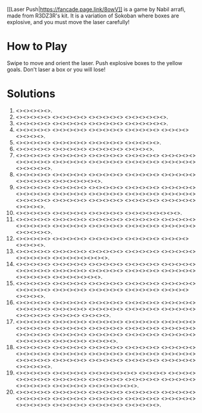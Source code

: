 [[Laser Push|https://fancade.page.link/8owV]] is a game by Nabil arrafi, made from R3DZ3R's kit. It is a variation of Sokoban where boxes are explosive, and you must move the laser carefully!

# How to Play

Swipe to move and orient the laser. Push explosive boxes to the yellow goals. Don't laser a box or you will lose! 

# Solutions

1. <<TRarrow>><<TLarrow>><<BLarrow>><<TLarrow>><<TLarrow>>.
2. <<TLarrow>><<TRarrow>><<TLarrow>><<BRarrow>><<TRarrow>> <<TRarrow>><<TRarrow>><<TLarrow>><<TLarrow>><<BLarrow>> <<TLarrow>><<BLarrow>><<BLarrow>><<BLarrow>><<BRarrow>> <<TRarrow>><<TRarrow>><<TRarrow>><<TLarrow>><<TRarrow>><<BRarrow>>.
3. <<TLarrow>><<BLarrow>><<TLarrow>><<TRarrow>><<BRarrow>> <<TRarrow>><<TRarrow>><<TRarrow>><<TLarrow>><<TRarrow>> <<TRarrow>><<BRarrow>><<BLarrow>><<BLarrow>><<BLarrow>> <<BLarrow>><<TLarrow>><<BLarrow>><<BRarrow>><<BRarrow>><<BRarrow>>.
4. <<TRarrow>><<TLarrow>><<TLarrow>><<TRarrow>><<TLarrow>> <<BLarrow>><<BLarrow>><<TRarrow>><<TLarrow>><<TLarrow>> <<BLarrow>><<BLarrow>><<BRarrow>><<TRarrow>><<BLarrow>> <<BRarrow>><<BRarrow>><<BRarrow>><<TLarrow>><<TLarrow>> <<TLarrow>><<TLarrow>><<TRarrow>><<TRarrow>> <<BRarrow>><<BRarrow>><<BRarrow>><<BRarrow>>.
5. <<TLarrow>><<BLarrow>><<TLarrow>><<TLarrow>><<TRarrow>> <<TLarrow>><<TLarrow>><<BLarrow>><<BRarrow>><<BRarrow>> <<TLarrow>><<TRarrow>><<BRarrow>><<BLarrow>><<BLarrow>> <<BRarrow>><<BRarrow>><<TRarrow>><<TRarrow>><<TLarrow>>.
6. <<TRarrow>><<BRarrow>><<BLarrow>><<BLarrow>><<BLarrow>> <<TLarrow>><<TLarrow>><<TRarrow>><<TLarrow>><<TRarrow>> <<TLarrow>><<BLarrow>><<BRarrow>><<BRarrow>><<BRarrow>> <<BLarrow>><<BRarrow>><<TRarrow>><<TRarrow>>.
7. <<BRarrow>><<BRarrow>><<BRarrow>><<TRarrow>><<BRarrow>> <<BLarrow>><<TLarrow>><<TLarrow>><<TLarrow>><<TLarrow>> <<TRarrow>><<TRarrow>><<BRarrow>><<BLarrow>><<TLarrow>> <<BLarrow>><<BRarrow>><<BRarrow>><<BRarrow>><<TRarrow>> <<BRarrow>><<BRarrow>><<BLarrow>><<TLarrow>><<BLarrow>> <<TLarrow>><<TRarrow>><<TLarrow>><<TLarrow>><<TLarrow>> <<BLarrow>><<BLarrow>><<BRarrow>><<TRarrow>><<TLarrow>> <<TRarrow>><<BRarrow>><<BLarrow>><<TLarrow>><<TRarrow>> <<TRarrow>><<BRarrow>><<BLarrow>><<BRarrow>><<BRarrow>> <<BLarrow>><<BRarrow>><<BRarrow>><<TRarrow>><<TRarrow>> <<TLarrow>><<BLarrow>><<BRarrow>><<BLarrow>><<TLarrow>>.
8. <<BRarrow>><<BRarrow>><<BRarrow>><<TRarrow>><<TLarrow>> <<BLarrow>><<TLarrow>><<TRarrow>><<BRarrow>><<TRarrow>> <<TLarrow>><<BRarrow>><<BLarrow>><<TLarrow>><<BLarrow>> <<BRarrow>><<TRarrow>><<BRarrow>><<BLarrow>><<BRarrow>> <<BRarrow>><<TRarrow>><<TLarrow>><<TLarrow>><<TLarrow>> <<BRarrow>><<BRarrow>><<BLarrow>><<TLarrow>><<TLarrow>> <<TRarrow>><<TRarrow>><<TLarrow>><<BLarrow>><<BRarrow>><<BLarrow>><<TLarrow>>.
9. <<TLarrow>><<TRarrow>><<BRarrow>><<BLarrow>><<TLarrow>> <<TLarrow>><<TLarrow>><<TLarrow>><<TRarrow>><<TRarrow>> <<BRarrow>><<BLarrow>><<TRarrow>><<TLarrow>><<TRarrow>> <<TRarrow>><<BRarrow>><<BLarrow>><<BLarrow>><<TLarrow>> <<BLarrow>><<BLarrow>><<BRarrow>><<BLarrow>><<TLarrow>> <<TRarrow>><<BRarrow>><<BRarrow>><<BRarrow>><<TRarrow>> <<BRarrow>><<BRarrow>><<BLarrow>><<TLarrow>><<TLarrow>> <<TRarrow>><<BRarrow>><<BRarrow>><<BLarrow>><<TLarrow>> <<TLarrow>><<TLarrow>><<TLarrow>><<BLarrow>><<TLarrow>> <<TRarrow>><<BRarrow>><<BRarrow>><<BRarrow>><<TRarrow>> <<BRarrow>><<BRarrow>><<BLarrow>><<TLarrow>><<TLarrow>> <<TRarrow>><<BRarrow>><<BLarrow>><<TLarrow>><<TLarrow>> <<TLarrow>><<TLarrow>><<TRarrow>><<TRarrow>><<BRarrow>> <<BLarrow>><<TLarrow>><<BLarrow>><<BRarrow>><<BRarrow>> <<BRarrow>><<TRarrow>><<BRarrow>><<BRarrow>><<BLarrow>> <<TLarrow>><<TLarrow>><<TLarrow>><<TLarrow>>.
10. <<BRarrow>><<TRarrow>><<TRarrow>><<TLarrow>><<BLarrow>> <<BRarrow>><<TRarrow>><<BRarrow>><<BRarrow>><<BLarrow>> <<BRarrow>><<TRarrow>><<TLarrow>><<TLarrow>><<TLarrow>> <<BLarrow>><<BLarrow>><<BRarrow>><<TRarrow>><<TLarrow>><<TRarrow>><<BRarrow>><<BRarrow>>.
11. <<TLarrow>><<TLarrow>><<TLarrow>><<TRarrow>><<TLarrow>> <<BLarrow>><<BRarrow>><<BRarrow>><<BRarrow>><<BLarrow>> <<TRarrow>><<BRarrow>><<TRarrow>><<TRarrow>><<TLarrow>> <<BLarrow>><<TRarrow>><<TLarrow>><<BLarrow>><<BLarrow>> <<TLarrow>><<TRarrow>><<BRarrow>><<BLarrow>><<TLarrow>> <<TLarrow>><<TLarrow>><<TRarrow>><<TLarrow>><<BLarrow>> <<BRarrow>><<BLarrow>><<BLarrow>><<TLarrow>><<TLarrow>> <<TRarrow>><<BRarrow>><<BLarrow>><<BRarrow>><<TRarrow>> <<TLarrow>><<TRarrow>><<BRarrow>><<TRarrow>><<TLarrow>> <<BLarrow>><<BLarrow>><<BRarrow>><<TRarrow>><<BRarrow>> <<BRarrow>><<TRarrow>><<BRarrow>><<BLarrow>><<BLarrow>>.
12. <<TLarrow>><<TLarrow>><<TLarrow>><<TRarrow>><<TRarrow>> <<BRarrow>><<BRarrow>><<BRarrow>><<TRarrow>><<TRarrow>> <<TLarrow>><<TLarrow>><<BLarrow>><<TLarrow>><<BLarrow>> <<BRarrow>><<BRarrow>><<TLarrow>><<TRarrow>><<TRarrow>> <<TLarrow>><<BLarrow>><<BRarrow>><<TRarrow>> <<BRarrow>><<BRarrow>><<BLarrow>><<BLarrow>>.
13. <<BRarrow>><<BRarrow>><<BRarrow>><<BRarrow>><<BLarrow>> <<BLarrow>><<TLarrow>><<TLarrow>><<TLarrow>><<TRarrow>> <<TRarrow>><<BRarrow>><<TRarrow>><<BRarrow>><<BLarrow>> <<BRarrow>><<BLarrow>><<BLarrow>><<TLarrow>><<TLarrow>> <<TRarrow>><<TLarrow>><<TRarrow>><<BRarrow>><<BLarrow>> <<BRarrow>><<TRarrow>><<BRarrow>><<BLarrow>><<TLarrow>> <<BLarrow>><<TLarrow>><<TRarrow>><<TLarrow>><<TRarrow>><<TLarrow>><<TRarrow>><<BRarrow>>.
14. <<TRarrow>><<BRarrow>><<BLarrow>><<TLarrow>><<BLarrow>> <<TLarrow>><<TRarrow>><<BRarrow>><<BLarrow>><<BLarrow>> <<BRarrow>><<TRarrow>><<BLarrow>><<TLarrow>><<TRarrow>> <<BRarrow>><<BRarrow>><<BRarrow>><<BLarrow>><<BRarrow>> <<BRarrow>><<TRarrow>><<TLarrow>><<TLarrow>><<BLarrow>> <<BRarrow>><<BRarrow>><<TRarrow>><<TLarrow>><<TLarrow>> <<TLarrow>><<TLarrow>><<TLarrow>><<TRarrow>><<TRarrow>> <<BRarrow>><<BLarrow>><<TRarrow>><<TLarrow>><<BLarrow>> <<BLarrow>><<BRarrow>><<BRarrow>><<BRarrow>><<BLarrow>> <<BRarrow>><<BRarrow>><<TRarrow>><<TLarrow>><<TLarrow>> <<BLarrow>><<BRarrow>><<BRarrow>><<TRarrow>><<TLarrow>> <<TLarrow>><<TLarrow>><<TLarrow>><<BLarrow>><<TLarrow>><<TRarrow>><<TRarrow>>.
15. <<TLarrow>><<BRarrow>><<TRarrow>><<TRarrow>><<BRarrow>> <<BLarrow>><<TLarrow>><<TRarrow>><<TLarrow>><<BLarrow>> <<BRarrow>><<TRarrow>><<BRarrow>><<BLarrow>><<TLarrow>> <<BLarrow>><<BLarrow>><<BLarrow>><<TLarrow>><<TLarrow>> <<TRarrow>><<BRarrow>><<TLarrow>><<BLarrow>><<BRarrow>> <<BRarrow>><<TRarrow>><<TRarrow>><<TRarrow>><<TLarrow>> <<TRarrow>><<BRarrow>><<BLarrow>><<BLarrow>><<BLarrow>> <<TLarrow>><<BLarrow>><<BRarrow>><<TRarrow>><<TRarrow>> <<TRarrow>><<TLarrow>><<BLarrow>><<TRarrow>><<TRarrow>> <<BRarrow>><<BLarrow>><<TLarrow>><<BLarrow>> <<BLarrow>><<BRarrow>><<BLarrow>><<TLarrow>>.
16. <<BLarrow>><<BLarrow>><<BRarrow>><<TRarrow>><<TRarrow>> <<TRarrow>><<TLarrow>><<TLarrow>><<TLarrow>><<TRarrow>> <<TLarrow>><<BLarrow>><<TRarrow>><<BRarrow>><<BLarrow>> <<TLarrow>><<TLarrow>><<BLarrow>><<BLarrow>><<BRarrow>> <<BRarrow>><<BRarrow>><<TLarrow>><<TLarrow>><<TLarrow>> <<TRarrow>><<TRarrow>><<BRarrow>><<BLarrow>><<TRarrow>> <<TLarrow>><<BLarrow>><<BLarrow>><<BRarrow>><<BRarrow>> <<TLarrow>><<TRarrow>><<TRarrow>><<BRarrow>><<BRarrow>> <<BRarrow>><<BRarrow>><<BLarrow>><<BLarrow>><<BLarrow>> <<TLarrow>><<TRarrow>><<BLarrow>><<BRarrow>><<TRarrow>> <<TRarrow>><<TRarrow>><<TLarrow>><<TLarrow>><<TLarrow>> <<TLarrow>><<BLarrow>><<BLarrow>><<BRarrow>> <<TRarrow>><<TLarrow>><<TRarrow>><<BRarrow>>.
17. <<TLarrow>><<BLarrow>><<BLarrow>><<TLarrow>><<TLarrow>> <<TRarrow>><<TRarrow>><<BRarrow>><<BRarrow>><<BLarrow>> <<BRarrow>><<BRarrow>><<TRarrow>><<TRarrow>><<TLarrow>> <<BLarrow>><<BRarrow>><<BLarrow>><<TLarrow>><<BRarrow>> <<TRarrow>><<TLarrow>><<TRarrow>><<BRarrow>><<BLarrow>> <<TLarrow>><<TLarrow>><<TLarrow>><<TLarrow>><<TRarrow>> <<TRarrow>><<BRarrow>><<BLarrow>><<TLarrow>><<BLarrow>> <<BRarrow>><<TRarrow>><<TRarrow>><<TLarrow>><<BLarrow>> <<BRarrow>><<BLarrow>><<BRarrow>><<TLarrow>><<TLarrow>> <<BLarrow>><<BLarrow>><<BRarrow>><<BRarrow>><<TRarrow>> <<BRarrow>><<BRarrow>><<TRarrow>><<TRarrow>><<TLarrow>> <<TLarrow>><<BRarrow>><<BRarrow>><<BLarrow>><<BLarrow>> <<TLarrow>><<TLarrow>><<BLarrow>><<TLarrow>><<TLarrow>> <<TRarrow>><<TRarrow>><<TRarrow>><<TRarrow>><<BRarrow>> <<BLarrow>><<TRarrow>><<TLarrow>><<BLarrow>><<BLarrow>> <<BLarrow>><<BLarrow>><<BRarrow>><<BRarrow>><<TRarrow>> <<BRarrow>><<BRarrow>><<TRarrow>><<TRarrow>><<TLarrow>> <<BLarrow>><<BRarrow>><<BLarrow>><<TLarrow>>.
18. <<BLarrow>><<TLarrow>><<TLarrow>><<TLarrow>><<TRarrow>> <<TLarrow>><<TRarrow>><<TLarrow>><<TRarrow>><<TRarrow>> <<BRarrow>><<TRarrow>><<TLarrow>><<BLarrow>><<BLarrow>> <<BLarrow>><<BRarrow>><<BRarrow>><<TLarrow>><<TLarrow>> <<TRarrow>><<TRarrow>><<BRarrow>><<BLarrow>><<TLarrow>> <<BLarrow>><<BLarrow>><<BRarrow>><<BRarrow>><<TRarrow>> <<TLarrow>><<BLarrow>><<TLarrow>><<TRarrow>><<TRarrow>> <<BLarrow>><<BLarrow>><<BRarrow>><<TRarrow>><<BRarrow>> <<BLarrow>><<BLarrow>><<BRarrow>><<BRarrow>><<BRarrow>> <<TRarrow>><<TRarrow>><<TLarrow>><<TLarrow>><<TLarrow>> <<TLarrow>><<TRarrow>><<TLarrow>><<BLarrow>><<TRarrow>> <<BRarrow>><<BLarrow>><<BRarrow>><<BRarrow>><<BRarrow>> <<BRarrow>><<BLarrow>><<BLarrow>><<TLarrow>><<TLarrow>> <<TRarrow>><<BLarrow>><<BRarrow>><<BRarrow>><<TRarrow>> <<TRarrow>><<TLarrow>><<TLarrow>><<TLarrow>><<TLarrow>> <<TRarrow>><<TRarrow>><<TRarrow>><<TLarrow>><<BLarrow>>.
19. <<BRarrow>><<BLarrow>><<BRarrow>><<TRarrow>><<TLarrow>> <<BLarrow>><<BLarrow>><<TLarrow>><<BRarrow>><<TRarrow>> <<TRarrow>><<BRarrow>><<BLarrow>><<TLarrow>><<TRarrow>><<TLarrow>><<BLarrow>> <<TRarrow>><<BRarrow>><<BLarrow>><<TLarrow>> <<TRarrow>><<BRarrow>><<BLarrow>><<TLarrow>> <<TLarrow>><<TLarrow>><<BLarrow>><<BLarrow>><<BRarrow>> <<BLarrow>><<BRarrow>><<BRarrow>><<TRarrow>><<TRarrow>> <<TRarrow>><<TLarrow>><<TRarrow>><<BRarrow>><<TLarrow>> <<BLarrow>><<BRarrow>><<BLarrow>><<BLarrow>><<BLarrow>> <<TLarrow>><<TLarrow>><<TRarrow>><<TRarrow>><<BRarrow>> <<TLarrow>><<BLarrow>><<BLarrow>><<BRarrow>><<BRarrow>> <<TRarrow>><<TRarrow>><<TRarrow>><<BLarrow>><<TLarrow>> <<TLarrow>><<TLarrow>><<TRarrow>><<BRarrow>><<BLarrow>><<BRarrow>><<TRarrow>>.
20. <<TLarrow>><<TRarrow>><<BRarrow>><<BLarrow>><<BRarrow>> <<BLarrow>><<TLarrow>><<BLarrow>><<TLarrow>><<TRarrow>> <<BLarrow>><<BRarrow>><<BRarrow>><<TRarrow>><<TLarrow>> <<TLarrow>><<TLarrow>><<TLarrow>><<BLarrow>><<BRarrow>> <<BRarrow>><<TRarrow>><<BRarrow>><<TRarrow>><<TRarrow>> <<TLarrow>><<TLarrow>><<BLarrow>><<BRarrow>><<TRarrow>> <<BRarrow>><<BLarrow>><<TLarrow>><<TRarrow>><<TLarrow>> <<BLarrow>><<BRarrow>><<TRarrow>><<TLarrow>><<BLarrow>> <<BRarrow>><<BLarrow>><<BLarrow>><<TLarrow>><<TLarrow>> <<TRarrow>><<BRarrow>><<BLarrow>><<BRarrow>><<TRarrow>> <<TRarrow>><<BRarrow>><<BRarrow>><<BLarrow>><<TLarrow>> <<BRarrow>><<BLarrow>><<TLarrow>><<TRarrow>><<TRarrow>> <<TLarrow>><<TLarrow>><<BLarrow>><<BLarrow>><<BRarrow>> <<TRarrow>><<BRarrow>><<BRarrow>><<BLarrow>><<TLarrow>>.